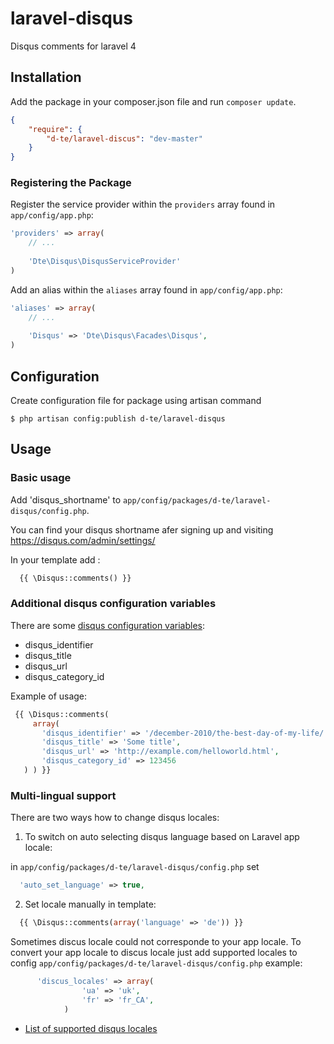 # laravel-disqus
Disqus comments for laravel 4


## Installation

Add the package in your composer.json file and run `composer update`.

```json
{
    "require": {
        "d-te/laravel-discus": "dev-master"
    }
}
```
### Registering the Package

Register the service provider within the ```providers``` array found in ```app/config/app.php```:

```php
'providers' => array(
	// ...
	
	'Dte\Disqus\DisqusServiceProvider'
)
```

Add an alias within the ```aliases``` array found in ```app/config/app.php```:


```php
'aliases' => array(
	// ...
	
	'Disqus' => 'Dte\Disqus\Facades\Disqus',
)
```

## Configuration

Create configuration file for package using artisan command

```
$ php artisan config:publish d-te/laravel-disqus
```


## Usage

### Basic usage

Add 'disqus_shortname' to ```app/config/packages/d-te/laravel-disqus/config.php```.

You can find your disqus shortname afer signing up and visiting https://disqus.com/admin/settings/

In your template add :

```php
  {{ \Disqus::comments() }}
```

### Additional disqus configuration variables

There are some [disqus configuration variables](https://help.disqus.com/customer/portal/articles/472098-javascript-configuration-variables):

 * disqus_identifier
 * disqus_title
 * disqus_url
 * disqus_category_id

 Example of usage:
 
 ```php
  {{ \Disqus::comments(
      array(
        'disqus_identifier' => '/december-2010/the-best-day-of-my-life/',
        'disqus_title' => 'Some title',
        'disqus_url' => 'http://example.com/helloworld.html',
        'disqus_category_id' => 123456
    ) ) }}
```

### Multi-lingual support

  There are two ways how to change disqus locales:

  1. To switch on auto selecting disqus language based on Laravel app locale:
  
  in ```app/config/packages/d-te/laravel-disqus/config.php``` set 
  
  ```php
    'auto_set_language' => true,
  ```
  
  2. Set locale manually in template:
  
```php
  {{ \Disqus::comments(array('language' => 'de')) }}
```
  Sometimes discus locale could not corresponde to your app locale.
	To convert your app locale to discus locale just add supported locales to config ```app/config/packages/d-te/laravel-disqus/config.php```	example:
	
```php
	  'discus_locales' => array(
	 			'ua' => 'uk',
	 			'fr' => 'fr_CA',
	 		)
```
 * [List of supported disqus locales](https://www.transifex.com/languages/)
